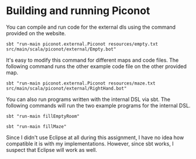 # Building and running Piconot
You can compile and run code for the external dls using the command provided on the website.

`sbt "run-main piconot.external.Piconot resources/empty.txt src/main/scala/piconot/external/Empty.bot"`

It's easy to modify this command for different maps and code files. The following command runs the other example code file on the other provided map.

`sbt "run-main piconot.external.Piconot resources/maze.txt src/main/scala/piconot/external/RightHand.bot"`

You can also run programs written with the internal DSL via sbt. The following commands will run the two example programs for the internal DSL.

`sbt "run-main fillEmptyRoom"`

`sbt "run-main fillMaze"`


Since I didn't use Eclipse at all during this assignment, I have no idea how compatible it is with my implementations. However, since sbt works, I suspect that Eclipse will work as well.